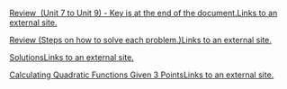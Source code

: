 [Review  (Unit 7 to Unit 9) - Key is at the end of the document.Links to an external site.](https://docs.google.com/document/d/1l9IfMHq5D3rfNF-m8bvZbAYv330HMxRgZF-UcrcrLNU/edit?usp=sharing)

[Review (Steps on how to solve each problem.)Links to an external site.](https://docs.google.com/document/d/1mm46cCwAmT2TsNEQ8OieuP_ZJuieFsdLL66KbqZgKW0/edit?usp=sharing)

[SolutionsLinks to an external site.](https://drive.google.com/file/d/13B2EKjqX0Z-ULQUpiMEXb35C1AkZzjpN/view?usp=sharing)

[Calculating Quadratic Functions Given 3 PointsLinks to an external site.](https://drive.google.com/file/d/1z3dWKEocuRbXlX10ZEGbtSLNH6QlMJIS/view?usp=sharing)
